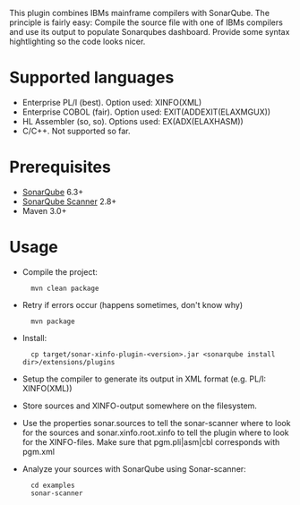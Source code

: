 This plugin combines IBMs mainframe compilers with SonarQube. The principle is fairly easy: Compile the source file with one of IBMs compilers and use its output to populate Sonarqubes dashboard. Provide some syntax hightlighting so the code looks nicer.

Supported languages
===================
* Enterprise PL/I (best). Option used: XINFO(XML)
* Enterprise COBOL (fair). Option used: EXIT(ADDEXIT(ELAXMGUX))
* HL Assembler (so, so). Options used: EX(ADX(ELAXHASM))
* C/C++. Not supported so far.

Prerequisites
=============
* [SonarQube](http://www.sonarqube.org/downloads/) 6.3+
* [SonarQube Scanner](http://docs.sonarqube.org/display/SCAN/Analyzing+with+SonarQube+Scanner) 2.8+
* Maven 3.0+

Usage
=====
* Compile the project:

        mvn clean package
        
* Retry if errors occur (happens sometimes, don't know why)

        mvn package
        
* Install:

        cp target/sonar-xinfo-plugin-<version>.jar <sonarqube install dir>/extensions/plugins

* Setup the compiler to generate its output in XML format (e.g. PL/I: XINFO(XML))
* Store sources and XINFO-output somewhere on the filesystem.
* Use the properties sonar.sources to tell the sonar-scanner where to look for the sources and sonar.xinfo.root.xinfo to tell the plugin where to look for the XINFO-files. Make sure that pgm.pli|asm|cbl corresponds with pgm.xml
 
* Analyze your sources with SonarQube using Sonar-scanner:

		cd examples
		sonar-scanner
        
